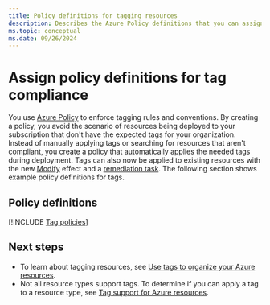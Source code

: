 ```yaml
---
title: Policy definitions for tagging resources
description: Describes the Azure Policy definitions that you can assign to ensure tag compliance.
ms.topic: conceptual
ms.date: 09/26/2024
---
```


# Assign policy definitions for tag compliance

You use [Azure Policy](../../governance/policy/overview.md) to enforce tagging rules and conventions. By creating a policy, you avoid the scenario of resources being deployed to your subscription that don't have the expected tags for your organization. Instead of manually applying tags or searching for resources that aren't compliant, you create a policy that automatically applies the needed tags during deployment. Tags can also now be applied to existing resources with the new [Modify](../../governance/policy/concepts/effects.md#modify) effect and a [remediation task](../../governance/policy/how-to/remediate-resources.md). The following section shows example policy definitions for tags.

## Policy definitions

[!INCLUDE [Tag policies](../../../includes/policy/reference/bycat/policies-tags.md)]

## Next steps

* To learn about tagging resources, see [Use tags to organize your Azure resources](tag-resources.md).
* Not all resource types support tags. To determine if you can apply a tag to a resource type, see [Tag support for Azure resources](tag-support.md).
